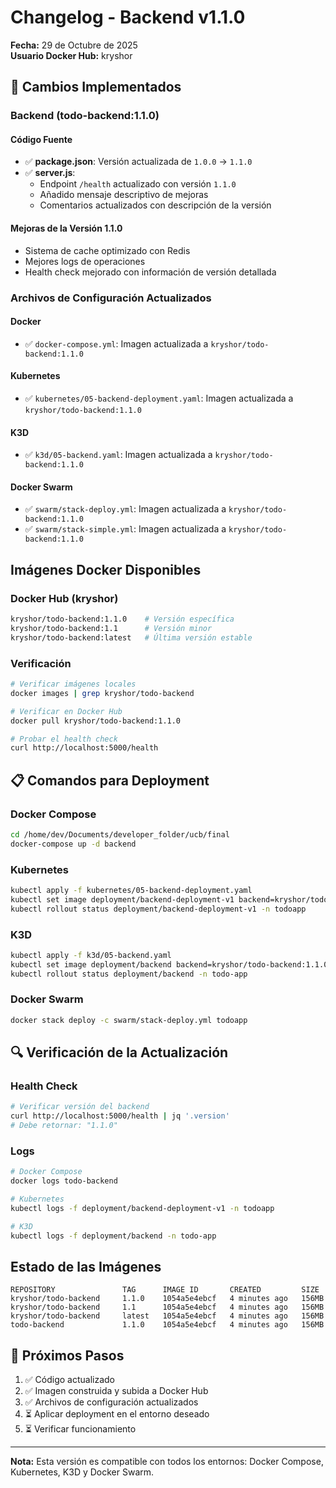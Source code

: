 # Changelog - Backend v1.1.0

**Fecha:** 29 de Octubre de 2025  
**Usuario Docker Hub:** kryshor

## 🎯 Cambios Implementados

### Backend (todo-backend:1.1.0)

#### Código Fuente
- ✅ **package.json**: Versión actualizada de `1.0.0` → `1.1.0`
- ✅ **server.js**: 
  - Endpoint `/health` actualizado con versión `1.1.0`
  - Añadido mensaje descriptivo de mejoras
  - Comentarios actualizados con descripción de la versión

#### Mejoras de la Versión 1.1.0
- Sistema de cache optimizado con Redis
- Mejores logs de operaciones
- Health check mejorado con información de versión detallada

### Archivos de Configuración Actualizados

#### Docker
- ✅ `docker-compose.yml`: Imagen actualizada a `kryshor/todo-backend:1.1.0`

#### Kubernetes
- ✅ `kubernetes/05-backend-deployment.yaml`: Imagen actualizada a `kryshor/todo-backend:1.1.0`

#### K3D
- ✅ `k3d/05-backend.yaml`: Imagen actualizada a `kryshor/todo-backend:1.1.0`

#### Docker Swarm
- ✅ `swarm/stack-deploy.yml`: Imagen actualizada a `kryshor/todo-backend:1.1.0`
- ✅ `swarm/stack-simple.yml`: Imagen actualizada a `kryshor/todo-backend:1.1.0`

##  Imágenes Docker Disponibles

### Docker Hub (kryshor)
```bash
kryshor/todo-backend:1.1.0    # Versión específica
kryshor/todo-backend:1.1      # Versión minor
kryshor/todo-backend:latest   # Última versión estable
```

### Verificación
```bash
# Verificar imágenes locales
docker images | grep kryshor/todo-backend

# Verificar en Docker Hub
docker pull kryshor/todo-backend:1.1.0

# Probar el health check
curl http://localhost:5000/health
```

## 📋 Comandos para Deployment

### Docker Compose
```bash
cd /home/dev/Documents/developer_folder/ucb/final
docker-compose up -d backend
```

### Kubernetes
```bash
kubectl apply -f kubernetes/05-backend-deployment.yaml
kubectl set image deployment/backend-deployment-v1 backend=kryshor/todo-backend:1.1.0 -n todoapp
kubectl rollout status deployment/backend-deployment-v1 -n todoapp
```

### K3D
```bash
kubectl apply -f k3d/05-backend.yaml
kubectl set image deployment/backend backend=kryshor/todo-backend:1.1.0 -n todo-app
kubectl rollout status deployment/backend -n todo-app
```

### Docker Swarm
```bash
docker stack deploy -c swarm/stack-deploy.yml todoapp
```

## 🔍 Verificación de la Actualización

### Health Check
```bash
# Verificar versión del backend
curl http://localhost:5000/health | jq '.version'
# Debe retornar: "1.1.0"
```

### Logs
```bash
# Docker Compose
docker logs todo-backend

# Kubernetes
kubectl logs -f deployment/backend-deployment-v1 -n todoapp

# K3D
kubectl logs -f deployment/backend -n todo-app
```

## Estado de las Imágenes

```
REPOSITORY               TAG      IMAGE ID       CREATED         SIZE
kryshor/todo-backend     1.1.0    1054a5e4ebcf   4 minutes ago   156MB
kryshor/todo-backend     1.1      1054a5e4ebcf   4 minutes ago   156MB
kryshor/todo-backend     latest   1054a5e4ebcf   4 minutes ago   156MB
todo-backend             1.1.0    1054a5e4ebcf   4 minutes ago   156MB
```

## 🚀 Próximos Pasos

1. ✅ Código actualizado
2. ✅ Imagen construida y subida a Docker Hub
3. ✅ Archivos de configuración actualizados
4. ⏳ Aplicar deployment en el entorno deseado
5. ⏳ Verificar funcionamiento

---
**Nota:** Esta versión es compatible con todos los entornos: Docker Compose, Kubernetes, K3D y Docker Swarm.
